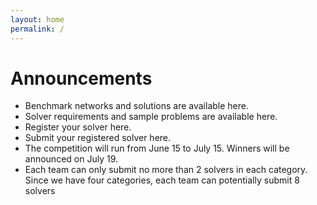 ```yaml
---
layout: home
permalink: /
---
```


# Announcements
* Benchmark networks and solutions are available here.
* Solver requirements and sample problems are available here.
* Register your solver here.
* Submit your registered solver here.
* The competition will run from June 15 to July 15. Winners will be announced on July 19.
* Each team can only submit no more than 2 solvers in each category. Since we have four categories, each team can potentially submit 8 solvers
